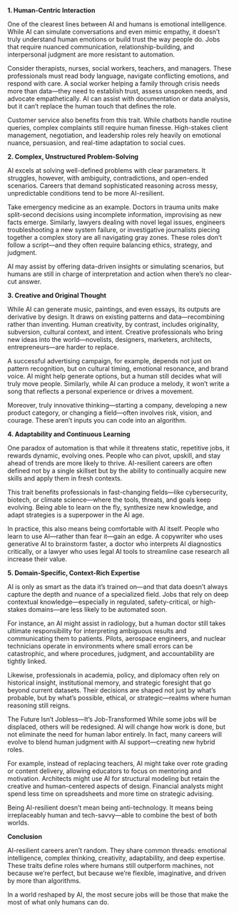 **1.  Human-Centric Interaction**

One of the clearest lines between AI and humans is emotional intelligence. While AI can simulate conversations and even mimic empathy, it doesn't truly understand human emotions or build trust the way people do. Jobs that require nuanced communication, relationship-building, and interpersonal judgment are more resistant to automation.

Consider therapists, nurses, social workers, teachers, and managers. These professionals must read body language, navigate conflicting emotions, and respond with care. A social worker helping a family through crisis needs more than data—they need to establish trust, assess unspoken needs, and advocate empathetically. AI can assist with documentation or data analysis, but it can’t replace the human touch that defines the role.

Customer service also benefits from this trait. While chatbots handle routine queries, complex complaints still require human finesse. High-stakes client management, negotiation, and leadership roles rely heavily on emotional nuance, persuasion, and real-time adaptation to social cues.

**2. Complex, Unstructured Problem-Solving**

AI excels at solving well-defined problems with clear parameters. It struggles, however, with ambiguity, contradictions, and open-ended scenarios. Careers that demand sophisticated reasoning across messy, unpredictable conditions tend to be more AI-resilient.

Take emergency medicine as an example. Doctors in trauma units make split-second decisions using incomplete information, improvising as new facts emerge. Similarly, lawyers dealing with novel legal issues, engineers troubleshooting a new system failure, or investigative journalists piecing together a complex story are all navigating gray zones. These roles don’t follow a script—and they often require balancing ethics, strategy, and judgment.

AI may assist by offering data-driven insights or simulating scenarios, but humans are still in charge of interpretation and action when there’s no clear-cut answer.

**3. Creative and Original Thought**

While AI can generate music, paintings, and even essays, its outputs are derivative by design. It draws on existing patterns and data—recombining rather than inventing. Human creativity, by contrast, includes originality, subversion, cultural context, and intent. Creative professionals who bring new ideas into the world—novelists, designers, marketers, architects, entrepreneurs—are harder to replace.

A successful advertising campaign, for example, depends not just on pattern recognition, but on cultural timing, emotional resonance, and brand voice. AI might help generate options, but a human still decides what will truly move people. Similarly, while AI can produce a melody, it won’t write a song that reflects a personal experience or drives a movement.

Moreover, truly innovative thinking—starting a company, developing a new product category, or changing a field—often involves risk, vision, and courage. These aren’t inputs you can code into an algorithm.

**4. Adaptability and Continuous Learning**

One paradox of automation is that while it threatens static, repetitive jobs, it rewards dynamic, evolving ones. People who can pivot, upskill, and stay ahead of trends are more likely to thrive. AI-resilient careers are often defined not by a single skillset but by the ability to continually acquire new skills and apply them in fresh contexts.

This trait benefits professionals in fast-changing fields—like cybersecurity, biotech, or climate science—where the tools, threats, and goals keep evolving. Being able to learn on the fly, synthesize new knowledge, and adapt strategies is a superpower in the AI age.

In practice, this also means being comfortable with AI itself. People who learn to use AI—rather than fear it—gain an edge. A copywriter who uses generative AI to brainstorm faster, a doctor who interprets AI diagnostics critically, or a lawyer who uses legal AI tools to streamline case research all increase their value.

**5. Domain-Specific, Context-Rich Expertise**

AI is only as smart as the data it’s trained on—and that data doesn’t always capture the depth and nuance of a specialized field. Jobs that rely on deep contextual knowledge—especially in regulated, safety-critical, or high-stakes domains—are less likely to be automated soon.

For instance, an AI might assist in radiology, but a human doctor still takes ultimate responsibility for interpreting ambiguous results and communicating them to patients. Pilots, aerospace engineers, and nuclear technicians operate in environments where small errors can be catastrophic, and where procedures, judgment, and accountability are tightly linked.

Likewise, professionals in academia, policy, and diplomacy often rely on historical insight, institutional memory, and strategic foresight that go beyond current datasets. Their decisions are shaped not just by what’s probable, but by what’s possible, ethical, or strategic—realms where human reasoning still reigns.

The Future Isn’t Jobless—It’s Job-Transformed
While some jobs will be displaced, others will be redesigned. AI will change how work is done, but not eliminate the need for human labor entirely. In fact, many careers will evolve to blend human judgment with AI support—creating new hybrid roles.

For example, instead of replacing teachers, AI might take over rote grading or content delivery, allowing educators to focus on mentoring and motivation. Architects might use AI for structural modeling but retain the creative and human-centered aspects of design. Financial analysts might spend less time on spreadsheets and more time on strategic advising.

Being AI-resilient doesn’t mean being anti-technology. It means being irreplaceably human and tech-savvy—able to combine the best of both worlds.

**Conclusion**

AI-resilient careers aren’t random. They share common threads: emotional intelligence, complex thinking, creativity, adaptability, and deep expertise. These traits define roles where humans still outperform machines, not because we’re perfect, but because we’re flexible, imaginative, and driven by more than algorithms.

In a world reshaped by AI, the most secure jobs will be those that make the most of what only humans can do.